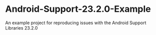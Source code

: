 # Android-Support-23.2.0-Example

An example project for reproducing issues with the Android Support Libraries 23.2.0
